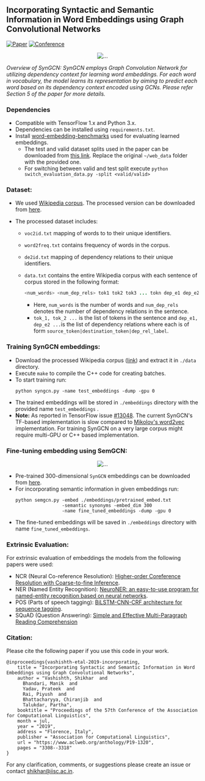 

## Incorporating Syntactic and Semantic Information in Word Embeddings using Graph Convolutional Networks  

[![Paper](http://img.shields.io/badge/paper-arxiv.1809.04283-B31B1B.svg)](https://arxiv.org/abs/1809.04283)
[![Conference](http://img.shields.io/badge/ACL-2019-4b44ce.svg)](https://www.aclweb.org/anthology/P19-1320/)


<p align="center">
  <img align="center" src="https://github.com/malllabiisc/WordGCN/blob/master/images/syngcn_model.png" alt="...">
</p>

*Overview of SynGCN: SynGCN employs Graph Convolution Network for utilizing dependency context for learning word embeddings. For each word in vocabulary, the model learns its representation by aiming to predict each word based on its dependency context encoded using GCNs. Please refer Section 5 of the paper for more details.*

### Dependencies

- Compatible with TensorFlow 1.x and Python 3.x.
- Dependencies can be installed using `requirements.txt`.
- Install [word-embedding-benchmarks](https://github.com/kudkudak/word-embeddings-benchmarks) used for evaluating learned embeddings.
  - The test and valid dataset splits used in the paper can be downloaded from [this link](https://drive.google.com/open?id=1VMyddIOgmkskAFN2BvI6c49Y63SHjNfF). Replace the original `~/web_data` folder with the provided one.  
  - For switching between valid and test split execute `python switch_evaluation_data.py -split <valid/valid>`

### Dataset:

* We used [Wikipedia corpus](https://dumps.wikimedia.org/enwiki/20180301/). The processed version can be downloaded from [here](https://drive.google.com/file/d/1S1UYXc3PfoNFcNY6tB5ahiugXh5qidz-/view?usp=sharing).

* The processed dataset includes:
  * `voc2id.txt` mapping of words to to their unique identifiers.
  * `word2freq.txt` contains frequency of words in the corpus.
  * `de2id.txt` mapping of dependency relations to their unique identifiers. 
  * `data.txt` contains the entire Wikipedia corpus with each sentence of corpus stored in the following format:

    ```java
    <num_words> <num_dep_rels> tok1 tok2 tok3 ... tokn dep_e1 dep_e2 .... dep_em
    ```

    - Here, `num_words` is the number of words and `num_dep_rels`  denotes the number of dependency relations in the sentence.
    - `tok_1, tok_2 ...` is the list of tokens in the sentence and `dep_e1, dep_e2 ...`is the list of dependency relations where each is of form `source_token|destination_token|dep_rel_label`.

### Training SynGCN embeddings:
- Download the processed Wikipedia corpus ([link](https://drive.google.com/file/d/1S1UYXc3PfoNFcNY6tB5ahiugXh5qidz-/view?usp=sharing)) and extract it in `./data` directory.
- Execute `make` to compile the C++ code for creating batches.
- To start training run:
  ```shell
  python syngcn.py -name test_embeddings -dump -gpu 0
  ```
  
* The trained embeddings will be stored in `./embeddings` directory with the provided name `test_embeddings` .
* **Note:** As reported in TensorFlow issue [#13048](https://github.com/tensorflow/tensorflow/issues/13048). The current SynGCN's TF-based implementation is slow compared to [Mikolov's word2vec](https://github.com/tmikolov/word2vec) implementation. For training SynGCN on a very large corpus might require multi-GPU or C++ based implementation.

### Fine-tuning embedding using SemGCN:

<p align="center">
  <img align="center" src="https://github.com/malllabiisc/WordGCN/blob/master/images/semgcn_model.png" alt="...">
</p>

- Pre-trained 300-dimensional `SynGCN` embeddings can be downloaded from [here](https://drive.google.com/file/d/1wYgdyjIBC6nIC-bX29kByA0GwnUSR9Hh/view?usp=sharing). 
- For incorporating semantic information in given embeddings run:
  ```shell
  python semgcn.py -embed ./embeddings/pretrained_embed.txt 
                   -semantic synonyms -embed_dim 300 
                   -name fine_tuned_embeddings -dump -gpu 0
  ```
* The fine-tuned embeddings will be saved in `./embeddings` directory with name `fine_tuned_embeddings`. 

### Extrinsic Evaluation:

For extrinsic evaluation of embeddings the models from the following papers were used:

* NCR (Neural Co-reference Resolution): [Higher-order Coreference Resolution with Coarse-to-fine Inference](https://github.com/kentonl/e2e-coref).
* NER (Named Entity Recognition): [NeuroNER: an easy-to-use program for named-entity recognition based on neural networks](https://github.com/Franck-Dernoncourt/NeuroNER).
* POS (Parts of speech tagging): [BiLSTM-CNN-CRF architecture for sequence tagging](https://github.com/UKPLab/emnlp2017-bilstm-cnn-crf).
* SQuAD (Question Answering): [Simple and Effective Multi-Paragraph Reading Comprehension](https://github.com/allenai/document-qa/tree/master/docqa/elmo)

### Citation:
Please cite the following paper if you use this code in your work.

```
@inproceedings{vashishth-etal-2019-incorporating,
    title = "Incorporating Syntactic and Semantic Information in Word Embeddings using Graph Convolutional Networks",
    author = "Vashishth, Shikhar  and
      Bhandari, Manik  and
      Yadav, Prateek  and
      Rai, Piyush  and
      Bhattacharyya, Chiranjib  and
      Talukdar, Partha",
    booktitle = "Proceedings of the 57th Conference of the Association for Computational Linguistics",
    month = jul,
    year = "2019",
    address = "Florence, Italy",
    publisher = "Association for Computational Linguistics",
    url = "https://www.aclweb.org/anthology/P19-1320",
    pages = "3308--3318"
}
```
For any clarification, comments, or suggestions please create an issue or contact [shikhar@iisc.ac.in](http://shikhar-vashishth.github.io).

